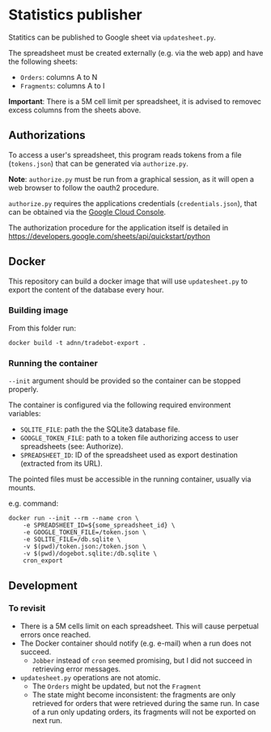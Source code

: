 # Statistics publisher

Statitics can be published to Google sheet via `updatesheet.py`.

The spreadsheet must be created externally (e.g. via the web app) and have the following sheets:
* `Orders`: columns A to N
* `Fragments`: columns A to I

**Important**: There is a 5M cell limit per spreadsheet, it is advised to removec excess columns
from the sheets above.

## Authorizations

To access a user's spreadsheet, this program reads tokens from a file (`tokens.json`)
that can be generated via `authorize.py`.

**Note**: `authorize.py` must be run from a graphical session, as it will open a web browser
to follow the oauth2 procedure.

`authorize.py` requires the applications credentials (`credentials.json`),
that can be obtained via the [Google Cloud Console](https://console.cloud.google.com/).

The authorization procedure for the application itself is detailed in
https://developers.google.com/sheets/api/quickstart/python


## Docker

This repository can build a docker image that will use `updatesheet.py`
to export the content of the database every hour.

### Building image

From this folder run:

    docker build -t adnn/tradebot-export .

### Running the container

`--init` argument should be provided so the container can be stopped properly.

The container is configured via the following required environment variables:

* `SQLITE_FILE`: path the the SQLite3 database file.
* `GOOGLE_TOKEN_FILE`: path to a token file authorizing access to user spreadsheets (see: Authorize).
* `SPREADSHEET_ID`: ID of the spreadsheet used as export destination (extracted from its URL).

The pointed files must be accessible in the running container, usually via mounts.

e.g. command:

    docker run --init --rm --name cron \
        -e SPREADSHEET_ID=${some_spreadsheet_id} \
        -e GOOGLE_TOKEN_FILE=/token.json \
        -e SQLITE_FILE=/db.sqlite \
        -v $(pwd)/token.json:/token.json \
        -v $(pwd)/dogebot.sqlite:/db.sqlite \
        cron_export


## Development

### To revisit

* There is a 5M cells limit on each spreadsheet. This will cause perpetual errors once reached.
* The Docker container should notify (e.g. e-mail) when a run does not succeed.
  * `Jobber` instead of `cron` seemed promising, but I did not succeed in retrieving error messages.
* `updatesheet.py` operations are not atomic.
  * The `Orders` might be updated, but not the `Fragment`
  * The state might become inconsistent: the fragments are only retrieved for orders that were retrieved
    during the same run.
    In case of a run only updating orders, its fragments will not be exported on next run.

